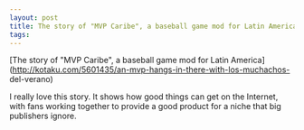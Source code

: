 ```yaml
---
layout: post
title: The story of "MVP Caribe", a baseball game mod for Latin America
tags: 
---
```

[The story of "MVP Caribe", a baseball game mod for Latin
America](http://kotaku.com/5601435/an-mvp-hangs-in-there-with-los-muchachos-
del-verano)

I really love this story. It shows how good things can get on the Internet,
with fans working together to provide a good product for a niche that big
publishers ignore.

